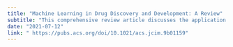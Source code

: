 ```yaml
---
title: "Machine Learning in Drug Discovery and Development: A Review"
subtitle: "This comprehensive review article discusses the application of machine learning techniques in various stages of drug discovery and development, including MoA prediction.."
date: "2021-07-12"
link: " https://pubs.acs.org/doi/10.1021/acs.jcim.9b01159"
---
```

